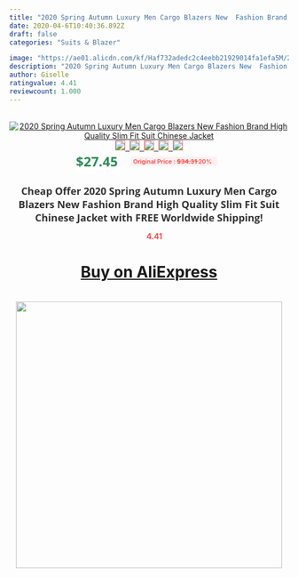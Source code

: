 ```yaml
---
title: "2020 Spring Autumn Luxury Men Cargo Blazers New  Fashion Brand High Quality  Slim Fit  Suit Chinese Jacket"
date: 2020-04-6T10:40:36.892Z
draft: false
categories: "Suits & Blazer"

image: "https://ae01.alicdn.com/kf/Haf732adedc2c4eebb21929014fa1efa5M/2020-Spring-Autumn-Luxury-Men-Cargo-Blazers-New-Fashion-Brand-High-Quality-Slim-Fit-Suit-Chinese.jpg"
description: "2020 Spring Autumn Luxury Men Cargo Blazers New  Fashion Brand High Quality  Slim Fit  Suit Chinese Jacket"
author: Giselle
ratingvalue: 4.41
reviewcount: 1.000
---
```

<br>
<div style="text-align: center;">
<a href="https://s.click.aliexpress.com/e/_ABP8BL" target="_blank" rel="nofollow noopener noreferrer"><img alt="2020 Spring Autumn Luxury Men Cargo Blazers New  Fashion Brand High Quality  Slim Fit  Suit Chinese Jacket" class="magnifier-image" src="https://ae01.alicdn.com/kf/Haf732adedc2c4eebb21929014fa1efa5M/2020-Spring-Autumn-Luxury-Men-Cargo-Blazers-New-Fashion-Brand-High-Quality-Slim-Fit-Suit-Chinese.jpg_640x640.jpg">
<br>
<img style="border:1px solid salmon" src="https://ae01.alicdn.com/kf/Haf732adedc2c4eebb21929014fa1efa5M/2020-Spring-Autumn-Luxury-Men-Cargo-Blazers-New-Fashion-Brand-High-Quality-Slim-Fit-Suit-Chinese.jpg_120x120.jpg">&nbsp;&nbsp;<img style="border:1px solid salmon" src="https://ae01.alicdn.com/kf/Hf93efcaefaa2468ca09c22edc1b8b526R/2020-Spring-Autumn-Luxury-Men-Cargo-Blazers-New-Fashion-Brand-High-Quality-Slim-Fit-Suit-Chinese.jpg_120x120.jpg">&nbsp;&nbsp;<img style="border:1px solid salmon" src="https://ae01.alicdn.com/kf/Hde5ff14cd8d84a7495b2a6b360d7539df/2020-Spring-Autumn-Luxury-Men-Cargo-Blazers-New-Fashion-Brand-High-Quality-Slim-Fit-Suit-Chinese.jpg_120x120.jpg">&nbsp;&nbsp;<img style="border:1px solid salmon" src="https://ae01.alicdn.com/kf/H83d124f393ab4ba089665f6786317486r/2020-Spring-Autumn-Luxury-Men-Cargo-Blazers-New-Fashion-Brand-High-Quality-Slim-Fit-Suit-Chinese.jpg_120x120.jpg">&nbsp;&nbsp;<img style="border:1px solid salmon" src="https://ae01.alicdn.com/kf/H71470921e59e42f5816317ab4193ad86v/2020-Spring-Autumn-Luxury-Men-Cargo-Blazers-New-Fashion-Brand-High-Quality-Slim-Fit-Suit-Chinese.jpg_120x120.jpg"></a></div><br0>
<div style="text-align: center;"><span style="background-color: white; border: 0px; box-sizing: border-box; color: seagreen; display: inline-block; font-family: &quot;open sans&quot; , &quot;arial&quot; , &quot;helvetica&quot; , sans-serif , &quot;heiti&quot;; font-size: 24px; font-stretch: inherit; font-weight: 700; line-height: inherit; margin: 0px 10px 0px 0px; padding: 0px; vertical-align: middle;">$27.45 </span>
<span style="background: rgb(255 , 241 , 241); border-radius: 3px; border: 0px; box-sizing: border-box; color: #ff4747; display: inline-block; font-family: inherit; font-size: 12px; font-stretch: inherit; font-style: inherit; font-variant: inherit; font-weight: 600; line-height: inherit; margin: 0px; padding: 2px 5px; transform: scale(0.9); vertical-align: middle;">Original Price : <b style="text-decoration: line-through;">$34.31 </b> 20%&nbsp;&nbsp;</span></div>
<h1 style="color: #333333; display: inline-block; font-family: &quot;open sans&quot; , &quot;arial&quot; , &quot;helvetica&quot; , sans-serif , &quot;heiti&quot;; font-size: 18px; font-stretch: inherit; font-weight: 700; text-align: center;">Cheap Offer 2020 Spring Autumn Luxury Men Cargo Blazers New  Fashion Brand High Quality  Slim Fit  Suit Chinese Jacket with FREE Worldwide Shipping!</h1>
<div style="color: #ff4747; text-align: center;">
<img src="https://4.bp.blogspot.com/-M0ZcTcb-5uY/XleCXlxnR4I/AAAAAAAAAEc/OrjgMkXV1oMQFaCRZj5HQwOCBcu3w1FegCPcBGAYYCw/s1600/star.png" style="height: 15px;">&nbsp;<b>4.41</b></div>
<div class="button_cont" align="center"><a class="buynow_a" href="https://s.click.aliexpress.com/e/_ABP8BL" target="_blank" rel="nofollow noopener noreferrer"><H1>Buy on AliExpress</H1></a></div><br>
<div class="separator" style="clear: both; text-align: center;">
<img src="https://lh3.googleusercontent.com/-pTy5HemUv9M/XlePHvY0dAI/AAAAAAAAAE4/0nX5iRUoIWY8eMW9Dpxeirr157OZliDIgCLcBGAsYHQ/s1600/badge.gif" width="480">
</div>
